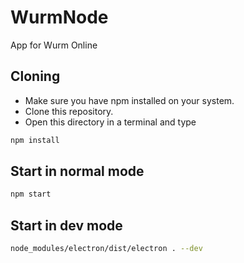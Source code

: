 # WurmNode #

App for Wurm Online

## Cloning ##

* Make sure you have npm installed on your system.
* Clone this repository.
* Open this directory in a terminal and type

```sh
npm install
```

## Start in normal mode ##
```sh
npm start
```

## Start in dev mode ##
```sh
node_modules/electron/dist/electron . --dev
```
